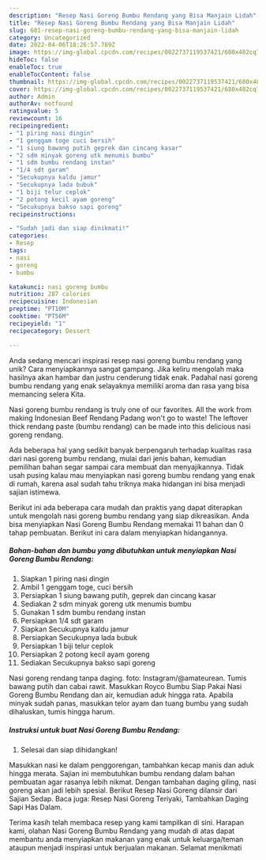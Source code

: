 ```yaml
---
description: "Resep Nasi Goreng Bumbu Rendang yang Bisa Manjain Lidah"
title: "Resep Nasi Goreng Bumbu Rendang yang Bisa Manjain Lidah"
slug: 601-resep-nasi-goreng-bumbu-rendang-yang-bisa-manjain-lidah
category: Uncategorized
date: 2022-04-06T18:26:57.789Z
image: https://img-global.cpcdn.com/recipes/0022737119537421/680x482cq70/nasi-goreng-bumbu-rendang-foto-resep-utama.jpg
hideToc: false
enableToc: true
enableTocContent: false
thumbnail: https://img-global.cpcdn.com/recipes/0022737119537421/680x482cq70/nasi-goreng-bumbu-rendang-foto-resep-utama.jpg
cover: https://img-global.cpcdn.com/recipes/0022737119537421/680x482cq70/nasi-goreng-bumbu-rendang-foto-resep-utama.jpg
author: Admin
authorAv: notfound
ratingvalue: 5
reviewcount: 16
recipeingredient:
- "1 piring nasi dingin"
- "1 genggam toge cuci bersih"
- "1 siung bawang putih geprek dan cincang kasar"
- "2 sdm minyak goreng utk menumis bumbu"
- "1 sdm bumbu rendang instan"
- "1/4 sdt garam"
- "Secukupnya kaldu jamur"
- "Secukupnya lada bubuk"
- "1 biji telur ceplok"
- "2 potong kecil ayam goreng"
- "Secukupnya bakso sapi goreng"
recipeinstructions:

- "Sudah jadi dan siap dinikmati!"
categories:
- Resep
tags:
- nasi
- goreng
- bumbu

katakunci: nasi goreng bumbu 
nutrition: 287 calories
recipecuisine: Indonesian
preptime: "PT10M"
cooktime: "PT56M"
recipeyield: "1"
recipecategory: Dessert

---
```





Anda sedang mencari inspirasi resep nasi goreng bumbu rendang yang unik? Cara menyiapkannya sangat gampang. Jika keliru mengolah maka hasilnya akan hambar dan justru cenderung tidak enak. Padahal nasi goreng bumbu rendang yang enak selayaknya memiliki aroma dan rasa yang bisa memancing selera Kita.





Nasi goreng bumbu rendang is truly one of our favorites. All the work from making Indonesian Beef Rendang Padang won&#39;t go to waste! The leftover thick rendang paste (bumbu rendang) can be made into this delicious nasi goreng rendang.

Ada beberapa hal yang sedikit banyak berpengaruh terhadap kualitas rasa dari nasi goreng bumbu rendang, mulai dari jenis bahan, kemudian pemilihan bahan segar sampai cara membuat dan menyajikannya. Tidak usah pusing kalau mau menyiapkan nasi goreng bumbu rendang yang enak di rumah, karena asal sudah tahu triknya maka hidangan ini bisa menjadi sajian istimewa.






Berikut ini ada beberapa cara mudah dan praktis yang dapat diterapkan untuk mengolah nasi goreng bumbu rendang yang siap dikreasikan. Anda bisa menyiapkan Nasi Goreng Bumbu Rendang memakai 11 bahan dan 0 tahap pembuatan. Berikut ini cara dalam menyiapkan hidangannya.

<!--inarticleads1-->

##### Bahan-bahan dan bumbu yang dibutuhkan untuk menyiapkan Nasi Goreng Bumbu Rendang:

1. Siapkan 1 piring nasi dingin
1. Ambil 1 genggam toge, cuci bersih
1. Persiapkan 1 siung bawang putih, geprek dan cincang kasar
1. Sediakan 2 sdm minyak goreng utk menumis bumbu
1. Gunakan 1 sdm bumbu rendang instan
1. Persiapkan 1/4 sdt garam
1. Siapkan Secukupnya kaldu jamur
1. Persiapkan Secukupnya lada bubuk
1. Persiapkan 1 biji telur ceplok
1. Persiapkan 2 potong kecil ayam goreng
1. Sediakan Secukupnya bakso sapi goreng


Nasi goreng rendang tanpa daging. foto: Instagram/@amateurean. Tumis bawang putih dan cabai rawit. Masukkan Royco Bumbu Siap Pakai Nasi Goreng Bumbu Rendang dan air, kemudian aduk hingga rata. Apabila minyak sudah panas, masukkan telor ayam dan tuang bumbu yang sudah dihaluskan, tumis hingga harum. 

<!--inarticleads2-->

##### Instruksi untuk buat Nasi Goreng Bumbu Rendang:


1. Selesai dan siap dihidangkan!

Masukkan nasi ke dalam penggorengan, tambahkan kecap manis dan aduk hingga merata. Sajian ini membutuhkan bumbu rendang dalam bahan pembuatan agar rasanya lebih nikmat. Dengan tambahan daging giling, nasi goreng akan jadi lebih spesial. Berikut Resep Nasi Goreng dilansir dari Sajian Sedap. Baca juga: Resep Nasi Goreng Teriyaki, Tambahkan Daging Sapi Has Dalam. 

Terima kasih telah membaca resep yang kami tampilkan di sini. Harapan kami, olahan Nasi Goreng Bumbu Rendang yang mudah di atas dapat membantu anda menyiapkan makanan yang enak untuk keluarga/teman ataupun menjadi inspirasi untuk berjualan makanan. Selamat menikmati
